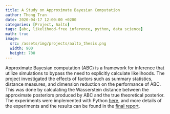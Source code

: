 ```yaml
---
title: A Study on Approximate Bayesian Computation
author: Thong Tran
date: 2020-04-17 12:00:00 +0200
categories: [Project, Aalto]
tags: [abc, likelihood-free inference, python, data science]
math: true
image:
  src: /assets/img/projects/aalto_thesis.png
  width: 900
  height: 700
---
```


Approximate Bayesian computation (ABC) is a framework for inference that utilize simulations to bypass the need to explicitly calculate likelihoods. The project investigated the effects of factors such as summary statistics, distance measures, and dimension reduction on the performance of ABC. This was done by calculating the Wasserstein distance between the approximate posteriors produced by ABC and the true theoretical posterior. The experiments were implemented with Python [here](https://github.com/trananhthong/ABC), and more details of the experiments and the results can be found in the [final report](/assets/doc/Thesis_Aalto.pdf).
